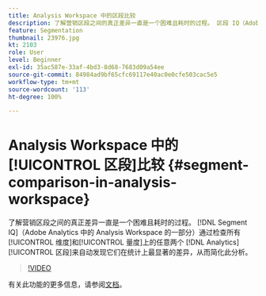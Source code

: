 ```yaml
---
title: Analysis Workspace 中的区段比较
description: 了解营销区段之间的真正差异一直是一个困难且耗时的过程。 区段 IQ（Adobe Analytics 中的 Analysis Workspace 的一部分）通过检查所有维度和量度上的任意两个 Analytics 区段来自动发现它们在统计上最显著的差异，从而简化此分析。
feature: Segmentation
thumbnail: 23976.jpg
kt: 2103
role: User
level: Beginner
exl-id: 35ac587e-33af-4bd3-8d68-7683d09a54ee
source-git-commit: 84984ad9bf65cfc69117e40ac0e0cfe503cac5e5
workflow-type: tm+mt
source-wordcount: '113'
ht-degree: 100%

---
```


# Analysis Workspace 中的[!UICONTROL 区段]比较 {#segment-comparison-in-analysis-workspace}

了解营销区段之间的真正差异一直是一个困难且耗时的过程。 [!DNL Segment IQ]（Adobe Analytics 中的 Analysis Workspace 的一部分）通过检查所有[!UICONTROL 维度]和[!UICONTROL 量度]上的任意两个 [!DNL Analytics] [!UICONTROL 区段]来自动发现它们在统计上最显著的差异，从而简化此分析。

>[!VIDEO](https://video.tv.adobe.com/v/37493/?quality=12&learn=on&captions=chi_hans)

有关此功能的更多信息，请参阅[文档](https://experienceleague.adobe.com/docs/analytics/analyze/analysis-workspace/panels/segment-comparison/segment-comparison.html?lang=zh-Hans)。
